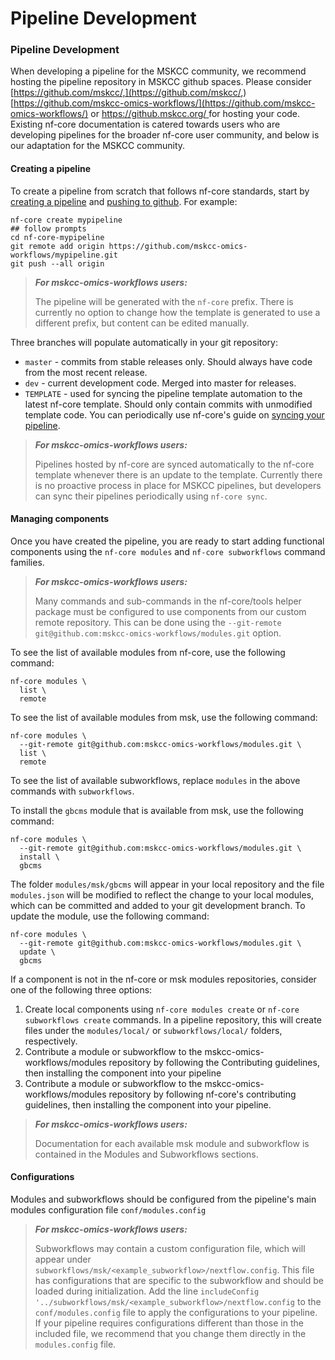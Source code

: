 # Pipeline Development

### Pipeline Development

When developing a pipeline for the MSKCC community, we recommend hosting the pipeline repository in MSKCC github spaces. Please consider [https://github.com/mskcc/,](https://github.com/mskcc/,) [https://github.com/mskcc-omics-workflows/](https://github.com/mskcc-omics-workflows/) or [https://github.mskcc.org/ ](https://github.mskcc.org/)for hosting your code. Existing nf-core documentation is catered towards users who are developing pipelines for the broader nf-core user community, and below is our adaptation for the MSKCC community.

#### Creating a pipeline

To create a pipeline from scratch that follows nf-core standards, start by [creating a pipeline](https://nf-co.re/docs/contributing/adding\_pipelines#create-the-pipeline) and [pushing to github](https://nf-co.re/docs/contributing/adding\_pipelines#push-to-github). For example:

```
nf-core create mypipeline
## follow prompts 
cd nf-core-mypipeline
git remote add origin https://github.com/mskcc-omics-workflows/mypipeline.git
git push --all origin
```

> _**For mskcc-omics-workflows users:**_
>
> The pipeline will be generated with the `nf-core` prefix. There is currently no option to change how the template is generated to use a different prefix, but content can be edited manually.

Three branches will populate automatically in your git repository:

* `master` - commits from stable releases only. Should always have code from the most recent release.
* `dev` - current development code. Merged into master for releases.
* `TEMPLATE` - used for syncing the pipeline template automation to the latest nf-core template. Should only contain commits with unmodified template code. You can periodically use nf-core's guide on [syncing your pipeline](https://nf-co.re/docs/contributing/sync).

> _**For mskcc-omics-workflows users:**_
>
> Pipelines hosted by nf-core are synced automatically to the nf-core template whenever there is an update to the template. Currently there is no proactive process in place for MSKCC pipelines, but developers can sync their pipelines periodically using `nf-core sync`.

#### Managing components

Once you have created the pipeline, you are ready to start adding functional components using the `nf-core modules` and `nf-core subworkflows` command families.

> _**For mskcc-omics-workflows users:**_
>
> Many commands and sub-commands in the nf-core/tools helper package must be configured to use components from our custom remote repository. This can be done using the `--git-remote git@github.com:mskcc-omics-workflows/modules.git` option.

To see the list of available modules from nf-core, use the following command:

```
nf-core modules \
  list \
  remote
```

To see the list of available modules from msk, use the following command:

```
nf-core modules \
  --git-remote git@github.com:mskcc-omics-workflows/modules.git \
  list \
  remote
```

To see the list of available subworkflows, replace `modules` in the above commands with `subworkflows`.

To install the `gbcms` module that is available from msk, use the following command:

```
nf-core modules \
  --git-remote git@github.com:mskcc-omics-workflows/modules.git \
  install \
  gbcms
```

The folder `modules/msk/gbcms` will appear in your local repository and the file `modules.json` will be modified to reflect the change to your local modules, which can be committed and added to your git development branch. To update the module, use the following command:

```
nf-core modules \
  --git-remote git@github.com:mskcc-omics-workflows/modules.git \
  update \
  gbcms
```

If a component is not in the nf-core or msk modules repositories, consider one of the following three options:

1. Create local components using `nf-core modules create` or `nf-core subworkflows create` commands. In a pipeline repository, this will create files under the `modules/local/` or `subworkflows/local/` folders, respectively.
2. Contribute a module or subworkflow to the mskcc-omics-workflows/modules repository by following the Contributing guidelines, then installing the component into your pipeline
3. Contribute a module or subworkflow to the mskcc-omics-workflows/modules repository by following nf-core's contributing guidelines, then installing the component into your pipeline.

> _**For mskcc-omics-workflows users:**_&#x20;
>
> Documentation for each available msk module and subworkflow is contained in the Modules and Subworkflows sections.

#### Configurations

Modules and subworkflows should be configured from the pipeline's main modules configuration file `conf/modules.config`

> _**For mskcc-omics-workflows users:**_
>
> Subworkflows may contain a custom configuration file, which will appear under `subworkflows/msk/<example_subworkflow>/nextflow.config`. This file has configurations that are specific to the subworkflow and should be loaded during initialization. Add the line `includeConfig '../subworkflows/msk/<example_subworkflow>/nextflow.config` to the `conf/modules.config` file to apply the configurations to your pipeline. If your pipeline requires configurations different than those in the included file, we recommend that you change them directly in the `modules.config` file.
